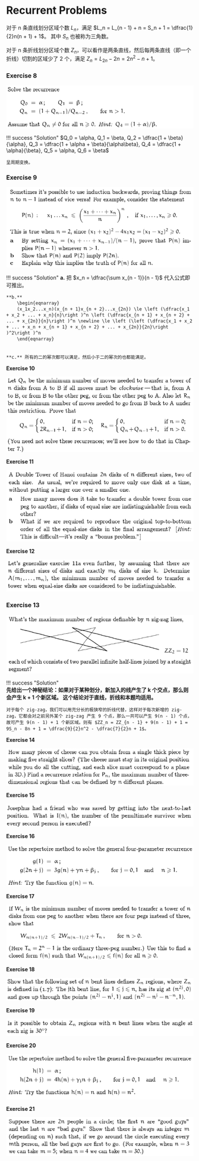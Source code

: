 # Recurrent Problems

对于 n 条直线划分区域个数 $L_n$，满足 $L_n = L_{n - 1} + n = S_n + 1 = \dfrac{1}{2}n(n + 1) + 1$。
其中 $S_n$ 也被称为三角数。

对于 n 条折线划分区域个数 $Z_n$，可以看作是两条直线，然后每两条直线（即一个折线）切割的区域少了 2 个，满足 $Z_n = L_{2n} - 2n = 2n^2 - n + 1$。

### Exercise 8

![01-e08](images/01-e08.png)

!!! success "Solution"
    $Q_0 = \alpha, Q_1 = \beta, Q_2 = \dfrac{1 + \beta}{\alpha}, Q_3 = \dfrac{1 + \alpha + \beta}{\alpha\beta}, Q_4 = \dfrac{1 + \alpha}{\beta}, Q_5 = \alpha, Q_6 = \beta$

    呈周期变换。


### Exercise 9

![01-e09](images/01-e09.png)

!!! success "Solution"
    **a.** 把 $x_n = \dfrac{\sum x_{n - 1}}{n - 1}$ 代入公式即可推出。

    **b.** 
        \begin{eqnarray}
        (x_1x_2...x_n)(x_{n + 1}x_{n + 2}...x_{2n}) \le \left (\dfrac{x_1 + x_2 + ... + x_n}{n}\right )^n \left (\dfrac{x_{n + 1} + x_{n + 2} + ... + x_{2n}}{n}\right )^n \newline \le \left (\left (\dfrac{x_1 + x_2 + ... + x_n + x_{n + 1} + x_{n + 2} + ... + x_{2n}}{2n}\right )^2\right )^n
        \end{eqnarray}
        

    **c.** 所有的二的幂次都可以满足，然后小于二的幂次的也都能满足。


**Exercise 10** 

![01-e10](images/01-e10.png)




**Exercise 11** 

![01-e11](images/01-e11.png)


**Exercise 12** 

![01-e12](images/01-e12.png)


### Exercise 13

![01-e13](images/01-e13.png)

!!! success "Solution"  
    **先给出一个神秘结论：如果对于某种划分，新加入的线产生了 k 个交点，那么则会产生 k + 1 个新区域。
    这个结论对于直线，折线和本题均适用。**

    对于每个 zig-zag，我们可以用充分长的极狭窄的折线代替，这样对于每次新增的 zig-zag，它都会对之前另外某个 zig-zag 产生 9 个点，那么一共可以产生 9(n - 1) 个点，故可产生 9(n - 1) + 1 个新区域。则有 $ZZ_n = ZZ_{n - 1} + 9(n - 1) + 1 = 9S_n - 8n + 1 = \dfrac{9}{2}n^2 - \dfrac{7}{2}n + 1$。

**Exercise 14** 

![01-e14](images/01-e14.png)



**Exercise 15** 

![01-e15](images/01-e15.png)



**Exercise 16** 

![01-e16](images/01-e16.png)



**Exercise 17** 

![01-e17](images/01-e17.png)



**Exercise 18** 

![01-e18](images/01-e18.png)



**Exercise 19** 

![01-e19](images/01-e19.png)



**Exercise 20** 

![01-e20](images/01-e20.png)



**Exercise 21** 

![01-e21](images/01-e21.png)


